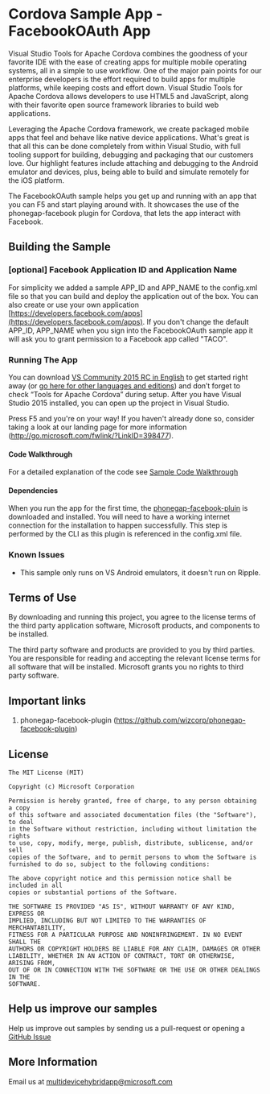 # Cordova Sample App - FacebookOAuth App
Visual Studio Tools for Apache Cordova combines the goodness of your favorite IDE with the ease of creating apps for multiple mobile operating systems, all in a simple to use workflow. One of the major pain points for our enterprise developers is the effort required to build apps for multiple platforms, while keeping costs and effort down. Visual Studio Tools for Apache Cordova allows developers to use HTML5 and JavaScript, along with their favorite open source framework libraries to build web applications.

Leveraging the Apache Cordova framework, we create packaged mobile apps that feel and behave like native device applications. What's great is that all this can be done completely from within Visual Studio, with full tooling support for building, debugging and packaging that our customers love. Our highlight features include attaching and debugging to the Android emulator and devices, plus, being able to build and simulate remotely for the iOS platform.

The FacebookOAuth sample helps you get up and running with an app that you can F5 and start playing around with. It showcases the use of the phonegap-facebook plugin for Cordova, that lets the app interact with Facebook.


## Building the Sample
### [optional] Facebook Application ID and Application Name
For simplicity we added a sample APP_ID and APP_NAME to the config.xml file so that you can build and deploy the application out of the box. You can also create or use your own application [https://developers.facebook.com/apps](https://developers.facebook.com/apps). If you don't change the default APP_ID, APP_NAME when you sign into the FacebookOAuth sample app it will ask you to grant permission to a Facebook app called "TACO".


### Running The App
You can download [VS Community 2015 RC in English](http://go.microsoft.com/fwlink/?LinkId=524433) to get started right away (or [go here for other languages and editions](http://www.microsoft.com/click/services/Redirect2.ashx?CR_CC=200626830)) and don’t forget to check “Tools for Apache Cordova” during setup. After you have Visual Studio 2015 installed, you can open up the project in Visual Studio.

Press F5 and you're on your way! If you haven't already done so, consider taking a look at our landing page for more information (http://go.microsoft.com/fwlink/?LinkID=398477).

#### Code Walkthrough
For a detailed explanation of the code see [Sample Code Walkthrough](Walkthrough.md)

#### Dependencies
When you run the app for the first time, the [phonegap-facebook-pluin](https://github.com/wizcorp/phonegap-facebook-plugin) is downloaded and installed. You will need to have a working internet connection for the installation to happen successfully. This step is performed by the CLI as this plugin is referenced in the config.xml file.


### Known Issues
- This sample only runs on VS Android emulators, it doesn't run on Ripple. 


## Terms of Use
By downloading and running this project, you agree to the license terms of the third party application software, Microsoft products, and components to be installed. 

The third party software and products are provided to you by third parties. You are responsible for reading and accepting the relevant license terms for all software that will be installed. Microsoft grants you no rights to third party software.


## Important links
1. phonegap-facebook-plugin (https://github.com/wizcorp/phonegap-facebook-plugin)


## License
```
The MIT License (MIT)

Copyright (c) Microsoft Corporation

Permission is hereby granted, free of charge, to any person obtaining a copy
of this software and associated documentation files (the "Software"), to deal
in the Software without restriction, including without limitation the rights
to use, copy, modify, merge, publish, distribute, sublicense, and/or sell
copies of the Software, and to permit persons to whom the Software is
furnished to do so, subject to the following conditions:

The above copyright notice and this permission notice shall be included in all
copies or substantial portions of the Software.

THE SOFTWARE IS PROVIDED "AS IS", WITHOUT WARRANTY OF ANY KIND, EXPRESS OR
IMPLIED, INCLUDING BUT NOT LIMITED TO THE WARRANTIES OF MERCHANTABILITY,
FITNESS FOR A PARTICULAR PURPOSE AND NONINFRINGEMENT. IN NO EVENT SHALL THE
AUTHORS OR COPYRIGHT HOLDERS BE LIABLE FOR ANY CLAIM, DAMAGES OR OTHER
LIABILITY, WHETHER IN AN ACTION OF CONTRACT, TORT OR OTHERWISE, ARISING FROM,
OUT OF OR IN CONNECTION WITH THE SOFTWARE OR THE USE OR OTHER DEALINGS IN THE
SOFTWARE.
```

## Help us improve our samples
Help us improve out samples by sending us a pull-request or opening a [GitHub Issue](https://github.com/Microsoft/cordova-samples/issues/new)

## More Information
Email us at multidevicehybridapp@microsoft.com
